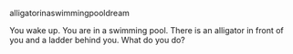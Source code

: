 alligatorinaswimmingpooldream

You wake up. You are in a swimming pool. There is an alligator in front of you and a ladder behind you. What do you do?

<audio src="/Sound/Nightmare2.mp3"/>
+ [Clamp the gator's jaws shut]
	You successfully hold down the gator's jaws. He thrashes, but the two of you stay locked in this position for days. Eventually the gator drifts to sleep, and you starve. You wake up. You are dead. You lift up out of your lifeless body to see the gator sleeping in the pool. At least you think so... It's hard to tell with gators...
	+ [Haunt Their Dreams?]
		You possess the gator! The alarm-clock on his gold watch will go off three minutes from now. You absorb the gold watch, just in case.
<exit dream="GOLDFISHBOWLDREAM" />

+ [Punch the gator]
	You cock your hip and send a single watery fisticuff towards the gator. It eats your arm off. I forgot to mention you also have hemophilia. You bleed out rapidly, are devoured, and everything goes black. You wake up. You are dead. You float up out of your lifeless body and see the gator lounging in a beach chair. Next to the gator is a robot waiter doing the splits. Lowering his shades, the gator acknowledges your ghostly figure and presses a button on the robot. The robot goes to sleep. Time is ticking. What do you do?
	+ [Haunt their dreams!]
		You possess the robot. You notice his sleep timer is set to five minutes... You breathe in that timer all Kirby-style and dive in.
<exit dream="SPACEDREAM" />
	+ [Punch the gator]
		Once again you - with all your ghostly might - try to form a fist and punch the gator. It's not very effective... What do you do?
		+ [Keep Trying to Punch the Gator] 
			This is embarrasing, but it's what you did: You kept trying to morph your ectoplasmic mass into a fist. It failed. Every. Time. However, watching the ebb and flow of your shimmery non-physical body put the gator into a kind of hypnotic trance. He is drooling now, and you're pretty sure he's asleep. What do you do?
			+ [Haunt Their Dreams!]
				You possess the gator. The alarm-clock on his gold watch will go off three minutes from now. You absorb the gold watch, just in case.
<exit dream="GOLDFISHBOWLDREAM" />
			+ [PUNCH. THE. GATOR!]
				Exception: Bad Decision Buffer Overflow. To maintain data integrity, 'mainStory' thread has been put to sleep.
				+ [Haunt Their Dreams!]
					You possess 'mainStory' threa-ERROR! ... ERROR!! ... Entity 'PlayerCharacter' is undefined. Initiating Stacktrace... Error. Failed to execute script 'mainStory'. Initiating Ghost Image Protocol. Please stand by... ... ... Backup Successful. Emergency Narration Engaged. Rebooting 'mainStory' in 3... 2... 1... Thinking quickly, you steal the system clock and haunt the story's dream.
<exit dream="SECRETDREAM" />

+ [Get to the ladder!]
	You reach the lad-- hey wait a second, the ladder disappears before your very eyes. That's just cruel... You think you hear a twelve year-old laughing from some great distance. At a much lesser distance is the gator, and he's coming right for you! What do you do?
	+ [Climb out the side of the pool]
		You attempt to climb out of the side of the pool, but this is impossible. Without a ladder, you are doomed. You feel the gator's fangs tickle your skin then everything goes black. You wake up. You are dead. You float out of your lifeless body and see the gator lounging in a beach chair. Next to the gator is a robot waiter doing the splits. Lowering his shades, the gator acknowledges your ghostly figure and presses a button on the robot. The robot goes to sleep. Time is ticking. What do you do?
		+ [Haunt their dreams!]
			You possess the robot. You notice his sleep timer is set to five minutes... You breathe in that timer all Kirby-style and dive in.
<exit dream="SPACEDREAM" />
		+ [Punch the gator]
			Once again you - with all your ghostly might - try to form a fist and punch the gator. It's not very effective... What do you do?
			+ [Keep Trying to Punch the Gator] 
				This is embarrasing, but it's what you did: You kept trying to morph your ectoplasmic mass into a fist. It failed. Every. Time. However, watching the ebb and flow of your shimmery non-physical body put the gator into a kind of hypnotic trance. He is drooling now, and you're pretty sure he's asleep. What do you do?
				+ [Haunt Their Dreams!]
					You possess the gator. The alarm-clock on his gold watch will go off three minutes from now. You absorb the gold watch, just in case.
<exit dream="GOLDFISHBOWLDREAM" />
				+ [PUNCH. THE. GATOR!]
					Exception: Bad Decision Buffer Overflow. To maintain data integrity, 'mainStory' thread has been put to sleep.
					+ [Haunt Their Dreams!]
						You possess 'mainStory' threa-ERROR! ... ERROR!! ... Entity 'PlayerCharacter' is undefined. Initiating Stacktrace... Error. Failed to execute script 'mainStory'. Initiating Ghost Image Protocol. Please stand by... ... ... Backup Successful. Emergency Narration Engaged. Rebooting 'mainStory' in 3... 2... 1... Thinking quickly, you steal the system clock and haunt the story's dream.
<exit dream="SECRETDREAM" />